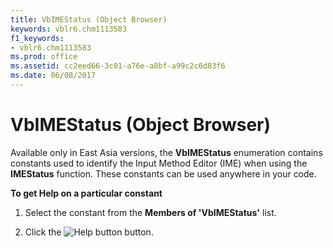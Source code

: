 ```yaml
---
title: VbIMEStatus (Object Browser)
keywords: vblr6.chm1113583
f1_keywords:
- vblr6.chm1113583
ms.prod: office
ms.assetid: cc2eed66-3c01-a76e-a8bf-a99c2c6d83f6
ms.date: 06/08/2017
---
```



# VbIMEStatus (Object Browser)

Available only in East Asia versions, the  **VbIMEStatus** enumeration contains constants used to identify the Input Method Editor (IME) when using the **IMEStatus** function. These constants can be used anywhere in your code.

 **To get Help on a particular constant**




1. Select the constant from the  **Members of 'VbIMEStatus'** list.
    
2. Click the 
![Help button](images/but_help_ZA01201583.gif) button.
    


